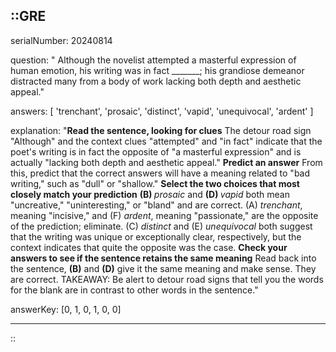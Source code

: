 ::GRE
---

serialNumber: 20240814

question: " Although the novelist attempted a masterful expression of human emotion, his writing was in fact _______; his grandiose demeanor distracted many from a body of work lacking both depth and aesthetic appeal."

answers: [
  'trenchant',
  'prosaic',
  'distinct',
  'vapid',
  'unequivocal',
  'ardent'
]

explanation: "<strong>Read the sentence, looking for clues</strong> The detour road sign \"Although\" and the context clues \"attempted\" and \"in fact\" indicate that the poet's writing is in fact the opposite of \"a masterful expression\" and is actually \"lacking both depth and aesthetic appeal.\" <strong>Predict an answer</strong> From this, predict that the correct answers will have a meaning related to \"bad writing,\" such as \"dull\" or \"shallow.\" <strong>Select the two choices that most closely match your prediction</strong> <strong>(B) </strong><i>prosaic</i> and <strong>(D) </strong><i>vapid</i> both mean \"uncreative,\" \"uninteresting,\" or \"bland\" and are correct. (A) <i>trenchant</i>, meaning \"incisive,\" and (F) <i>ardent</i>, meaning \"passionate,\" are the opposite of the prediction; eliminate. (C) <i>distinct</i> and (E) <i>unequivocal</i> both suggest that the writing was unique or exceptionally clear, respectively, but the context indicates that quite the opposite was the case. <strong>Check your answers to see if the sentence retains the same meaning</strong> Read back into the sentence, <strong>(B)</strong> and <strong>(D)</strong> give it the same meaning and make sense. They are correct. TAKEAWAY: Be alert to detour road signs that tell you the words for the blank are in contrast to other words in the sentence."

answerKey: [0, 1, 0, 1, 0, 0]

---
::
